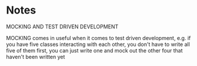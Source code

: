 # Notes

MOCKING AND TEST DRIVEN DEVELOPMENT

MOCKING comes in useful when it comes to test driven development, e.g.
if you have five classes interacting with each other, you don't have to write all five of them first, you can just write one and mock out the other four that haven't been written yet